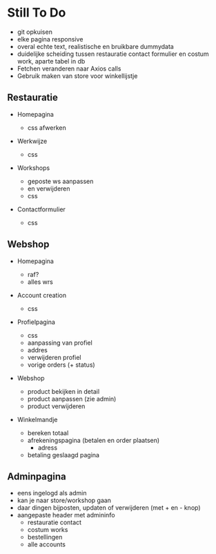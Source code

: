 # Still To Do

- git opkuisen
- elke pagina responsive
- overal echte text, realistische en bruikbare dummydata
- duidelijke scheiding tussen restauratie contact formulier en costum work, aparte tabel in db
- Fetchen veranderen naar Axios calls
- Gebruik maken van store voor winkellijstje

## Restauratie

- Homepagina

  - css afwerken

- Werkwijze

  - css

- Workshops

  - geposte ws aanpassen
  - en verwijderen
  - css

- Contactformulier
  - css

## Webshop

- Homepagina

  - raf?
  - alles wrs

- Account creation

  - css

- Profielpagina

  - css
  - aanpassing van profiel
  - addres
  - verwijderen profiel
  - vorige orders (+ status)

- Webshop

  - product bekijken in detail
  - product aanpassen (zie admin)
  - product verwijderen

- Winkelmandje
  - bereken totaal
  - afrekeningspagina (betalen en order plaatsen)
    - adress
  - betaling geslaagd pagina

## Adminpagina

- eens ingelogd als admin
- kan je naar store/workshop gaan
- daar dingen bijposten, updaten of verwijderen (met + en - knop)
- aangepaste header met admininfo
  - restauratie contact
  - costum works
  - bestellingen
  - alle accounts
